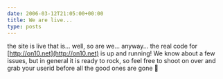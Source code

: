 ```yaml
---
date: 2006-03-12T21:05:00+00:00
title: We are live...
type: posts
---
```

the site is live that is... well, so are we... anyway... the real code for [http://on10.net](http://on10.net) is up and running! We know about a few issues, but in general it is ready to rock, so feel free to shoot on over and grab your userid before all the good ones are gone 🙂

